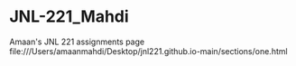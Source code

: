 # JNL-221_Mahdi
Amaan's JNL 221 assignments page
file:///Users/amaanmahdi/Desktop/jnl221.github.io-main/sections/one.html 
